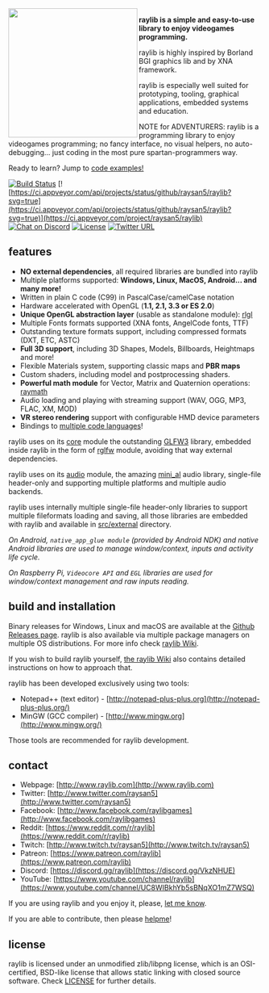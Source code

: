 <img align="left" src="https://github.com/raysan5/raylib/blob/master/logo/raylib_256x256.png" width=256>

**raylib is a simple and easy-to-use library to enjoy videogames programming.**

raylib is highly inspired by Borland BGI graphics lib and by XNA framework.

raylib is especially well suited for prototyping, tooling, graphical applications, embedded systems and education.

NOTE for ADVENTURERS: raylib is a programming library to enjoy videogames programming; 
no fancy interface, no visual helpers, no auto-debugging... just coding in the most 
pure spartan-programmers way.

Ready to learn? Jump to [code examples!](http://www.raylib.com/examples.html)

[![Build Status](https://travis-ci.org/raysan5/raylib.svg?branch=master)](https://travis-ci.org/raysan5/raylib)
[![https://ci.appveyor.com/api/projects/status/github/raysan5/raylib?svg=true](https://ci.appveyor.com/api/projects/status/github/raysan5/raylib?svg=true)](https://ci.appveyor.com/project/raysan5/raylib)
[![Chat on Discord](https://img.shields.io/discord/308323056592486420.svg?logo=discord)](https://discord.gg/VkzNHUE)
[![License](https://img.shields.io/badge/license-zlib%2Flibpng-blue.svg)](LICENSE.md)
[![Twitter URL](https://img.shields.io/twitter/url/http/shields.io.svg?style=social&label=Follow)](https://twitter.com/raysan5)

features
--------
  - **NO external dependencies**, all required libraries are bundled into raylib
  - Multiple platforms supported: **Windows, Linux, MacOS, Android... and many more!**
  - Written in plain C code (C99) in PascalCase/camelCase notation
  - Hardware accelerated with OpenGL (**1.1, 2.1, 3.3 or ES 2.0**)
  - **Unique OpenGL abstraction layer** (usable as standalone module): [rlgl](https://github.com/raysan5/raylib/blob/master/src/rlgl.h)
  - Multiple Fonts formats supported (XNA fonts, AngelCode fonts, TTF)
  - Outstanding texture formats support, including compressed formats (DXT, ETC, ASTC)
  - **Full 3D support**, including 3D Shapes, Models, Billboards, Heightmaps and more! 
  - Flexible Materials system, supporting classic maps and **PBR maps**
  - Custom shaders, including model and postprocessing shaders.
  - **Powerful math module** for Vector, Matrix and Quaternion operations: [raymath](https://github.com/raysan5/raylib/blob/master/src/raymath.h)
  - Audio loading and playing with streaming support (WAV, OGG, MP3, FLAC, XM, MOD)
  - **VR stereo rendering** support with configurable HMD device parameters
  - Bindings to [multiple code languages](https://github.com/raysan5/raylib/blob/master/BINDINGS.md)!

raylib uses on its [core](https://github.com/raysan5/raylib/blob/master/src/core.c) module the outstanding [GLFW3](http://www.glfw.org/) library, embedded inside raylib in the form of [rglfw](https://github.com/raysan5/raylib/blob/master/src/rglfw.c) module, avoiding that way external dependencies.

raylib uses on its [audio](https://github.com/raysan5/raylib/blob/master/src/raudio.c) module, the amazing [mini_al](https://github.com/dr-soft/mini_al) audio library, single-file header-only and supporting multiple platforms and multiple audio backends.

raylib uses internally multiple single-file header-only libraries to support multiple fileformats loading and saving, all those libraries are embedded with raylib and available in [src/external](https://github.com/raysan5/raylib/tree/master/src/external) directory.

*On Android, `native_app_glue module` (provided by Android NDK) and native Android libraries are used to manage window/context, inputs and activity life cycle.*

*On Raspberry Pi, `Videocore API` and `EGL` libraries are used for window/context management and raw inputs reading.*

build and installation
----------------------

Binary releases for Windows, Linux and macOS are available at the [Github Releases page](https://github.com/raysan5/raylib/releases). raylib is also available via multiple package managers on multiple OS distributions. For more info check [raylib Wiki](https://github.com/raysan5/raylib/wiki).

If you wish to build raylib yourself, [the raylib Wiki](https://github.com/raysan5/raylib/wiki) also contains detailed instructions on how to approach that.

raylib has been developed exclusively using two tools:

   * Notepad++ (text editor) - [http://notepad-plus-plus.org](http://notepad-plus-plus.org/)
   * MinGW (GCC compiler) - [http://www.mingw.org](http://www.mingw.org/)

Those tools are recommended for raylib development.

contact
-------

   * Webpage: [http://www.raylib.com](http://www.raylib.com)
   * Twitter: [http://www.twitter.com/raysan5](http://www.twitter.com/raysan5)
   * Facebook: [http://www.facebook.com/raylibgames](http://www.facebook.com/raylibgames)
   * Reddit: [https://www.reddit.com/r/raylib](https://www.reddit.com/r/raylib)
   * Twitch: [http://www.twitch.tv/raysan5](http://www.twitch.tv/raysan5)
   * Patreon: [https://www.patreon.com/raylib](https://www.patreon.com/raylib)
   * Discord: [https://discord.gg/raylib](https://discord.gg/VkzNHUE)
   * YouTube: [https://www.youtube.com/channel/raylib](https://www.youtube.com/channel/UC8WIBkhYb5sBNqXO1mZ7WSQ)

If you are using raylib and you enjoy it, please, [let me know][raysan5].

If you are able to contribute, then please [helpme](http://www.raylib.com/helpme.html)!

license
-------

raylib is licensed under an unmodified zlib/libpng license, which is an OSI-certified, BSD-like license that allows static linking with closed source software. Check [LICENSE](LICENSE.md) for further details.

[raysan5]: mailto:ray@raylib.com "Ramon Santamaria - Ray San"

